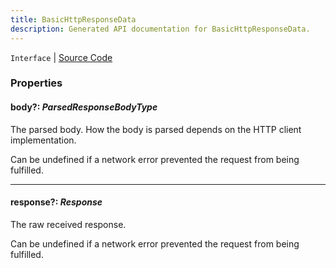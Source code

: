 ```yaml
---
title: BasicHttpResponseData
description: Generated API documentation for BasicHttpResponseData.
---
```


`Interface` | [Source Code](https://github.com/mrCamelCode/jtjs-networking/blob/f4e783b617809eb852924a1666ecfb99972be72d/lib/http/http-client.interface.ts#L26)

### Properties

#### body?: _ParsedResponseBodyType_

The parsed body. How the body is parsed depends on the HTTP client implementation. 

Can be undefined if a network error prevented the request from being fulfilled.

---

#### response?: _Response_

The raw received response.

Can be undefined if a network error prevented the request from being fulfilled.